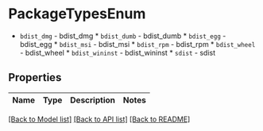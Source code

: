 # PackageTypesEnum

* `bdist_dmg` - bdist_dmg * `bdist_dumb` - bdist_dumb * `bdist_egg` - bdist_egg * `bdist_msi` - bdist_msi * `bdist_rpm` - bdist_rpm * `bdist_wheel` - bdist_wheel * `bdist_wininst` - bdist_wininst * `sdist` - sdist
## Properties
Name | Type | Description | Notes
------------ | ------------- | ------------- | -------------

[[Back to Model list]](../README.md#documentation-for-models) [[Back to API list]](../README.md#documentation-for-api-endpoints) [[Back to README]](../README.md)


